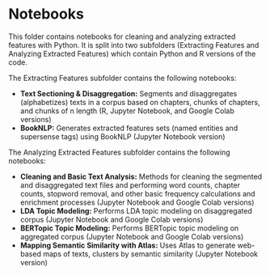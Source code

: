 # Notebooks
This folder contains notebooks for cleaning and analyzing extracted features with Python. It is split into two subfolders (Extracting Features and Analyzing Extracted Features) which contain Python and R versions of the code. 

The Extracting Features subfolder contains the following notebooks: 
- **Text Sectioning & Disaggregation:** Segments and disaggregates (alphabetizes) texts in a corpus based on chapters, chunks of chapters, and chunks of n length (R, Jupyter Notebook, and Google Colab versions)
- **BookNLP:** Generates extracted features sets (named entities and supersense tags) using BookNLP (Jupyter Notebook version)

The Analyzing Extracted Features subfolder contains the following notebooks: 
- **Cleaning and Basic Text Analysis:** Methods for cleaning the segmented and disaggregated text files and performing word counts, chapter counts, stopword removal, and other basic frequency calculations and enrichment processes (Jupyter Notebook and Google Colab versions)
- **LDA Topic Modeling:** Performs LDA topic modeling on disaggregated corpus (Jupyter Notebook and Google Colab versions)
- **BERTopic Topic Modeling:** Performs BERTopic topic modeling on aggregated corpus (Jupyter Notebook and Google Colab versions)
- **Mapping Semantic Similarity with Atlas:** Uses Atlas to generate web-based maps of texts, clusters by semantic similarity (Jupyter Notebook version)

